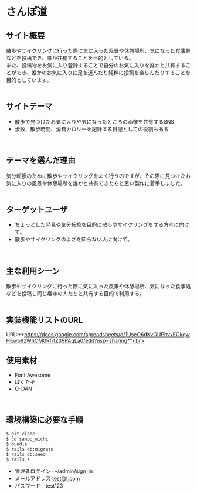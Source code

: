 # さんぽ道

## サイト概要
散歩やサイクリングに行った際に気に入った風景や休憩場所、気になった食事処などを投稿でき、誰か共有することを目的としている。<br>
また、投稿物をお気に入り登録することで自分のお気に入りを誰かと共有することができ、誰かのお気に入りに足を運んだり純粋に投稿を楽しんだりすることを目的としています。<br>
<br>

## サイトテーマ
* 散歩で見つけたお気に入りや気になったところの画像を共有するSNS<br>
* 歩数、散歩時間、消費カロリーを記録する日記としての役割もある<br>
<br>

## テーマを選んだ理由
気分転換のために散歩やサイクリングをよく行うのですが、その際に見つけたお気に入りの風景や休憩場所を誰かと共有できたらと思い製作に着手しました。<br>
<br>

## ターゲットユーザ
* ちょっとした発見や気分転換を目的に散歩やサイクリングをする方々に向けて。<br>
* 散歩やサイクリングのよさを知らない人に向けて。<br>
<br>

## 主な利用シーン
散歩やサイクリングに行った際に気に入った風景や休憩場所、気になった食事処などを投稿し同じ趣味の人たちと共有する目的で利用する。<br>
<br>

## 実装機能リストのURL
URL:**https://docs.google.com/spreadsheets/d/1UseO6dKvOUPhvxEOkqwHEwb9zWhOM0RfrtZ39PAqLa0/edit?usp=sharing**<br>
<br>

## 使用素材
* Font Awesome<br>
* ぱくたそ<br>
* O-DAN<br>
<br>

## 環境構築に必要な手順
```
$ git clone
$ cd sanpo_michi
$ bundle
$ rails db:migrate
$ rails db:seed
$ rails s
```
* 管理者ログイン 〜/admin/sign_in
* メールアドレス test@t.com
* パスワード　test123